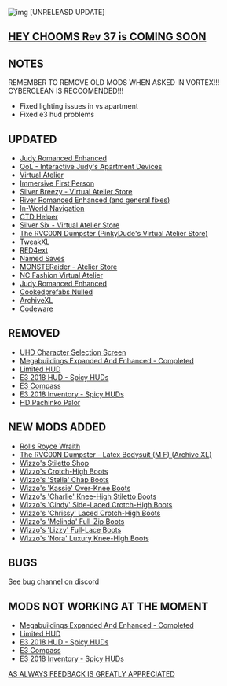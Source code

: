 ![img](https://s11.gifyu.com/images/Cuty-od-Dreams-Logo-YellowUP.png)
[UNRELEASD UPDATE]

[HEY CHOOMS Rev 37 is COMING SOON ](https://)
-

NOTES
-

REMEMBER TO REMOVE OLD MODS WHEN ASKED IN VORTEX!!! 
CYBERCLEAN IS RECCOMENDED!!!
- Fixed lighting issues in vs apartment
- Fixed e3 hud problems

UPDATED
-

- [Judy Romanced Enhanced](https://www.nexusmods.com/cyberpunk2077/mods/4508)
- [QoL - Interactive Judy's Apartment Devices](https://www.nexusmods.com/cyberpunk2077/mods/8099)
- [Virtual Atelier](https://www.nexusmods.com/cyberpunk2077/mods/2987)
- [Immersive First Person](https://www.nexusmods.com/cyberpunk2077/mods/2675?tab=description)
- [Silver Breezy - Virtual Atelier Store](https://www.nexusmods.com/cyberpunk2077/mods/7773?tab=description)
- [River Romanced Enhanced (and general fixes)](https://www.nexusmods.com/cyberpunk2077/mods/4870)
- [In-World Navigation](https://www.nexusmods.com/cyberpunk2077/mods/4583)
- [CTD Helper](https://www.nexusmods.com/cyberpunk2077/mods/5205)
- [Silver Six - Virtual Atelier Store](https://www.nexusmods.com/cyberpunk2077/mods/7032)
- [The RVC00N Dumpster (PinkyDude's Virtual Atelier Store)](https://www.nexusmods.com/cyberpunk2077/mods/5802?tab=description)
- [TweakXL](https://www.nexusmods.com/cyberpunk2077/mods/4197)
- [RED4ext](https://www.nexusmods.com/cyberpunk2077/mods/2380x)
- [Named Saves](https://www.nexusmods.com/cyberpunk2077/mods/4521x)
- [MONSTERaider - Atelier Store](https://www.nexusmods.com/cyberpunk2077/mods/7269)
- [NC Fashion Virtual Atelier](https://www.nexusmods.com/cyberpunk2077/mods/4805)
- [Judy Romanced Enhanced](https://www.nexusmods.com/cyberpunk2077/mods/4508)
- [Cookedprefabs Nulled](https://www.nexusmods.com/cyberpunk2077/mods/4789x)
- [ArchiveXL](https://www.nexusmods.com/cyberpunk2077/mods/4198?tab=descriptionx)
- [Codeware](https://www.nexusmods.com/cyberpunk2077/mods/7780x)

REMOVED
-

- [UHD Character Selection Screen](https://www.nexusmods.com/cyberpunk2077/mods/8119)
- [Megabuildings Expanded And Enhanced - Completed](https://www.nexusmods.com/cyberpunk2077/mods/7355?tab=description)
- [Limited HUD](https://www.nexusmods.com/cyberpunk2077/mods/2592)
- [E3 2018 HUD - Spicy HUDs](https://www.nexusmods.com/cyberpunk2077/mods/3023?tab=description)
- [E3 Compass](https://www.nexusmods.com/cyberpunk2077/mods/4331)
- [E3 2018 Inventory - Spicy HUDs](https://www.nexusmods.com/cyberpunk2077/mods/6901)
- [HD Pachinko Palor](https://www.nexusmods.com/cyberpunk2077/mods/8123)

NEW MODS ADDED 
-

- [Rolls Royce Wraith](https://www.nexusmods.com/cyberpunk2077/mods/8618?tab=description)
- [The RVC00N Dumpster - Latex Bodysuit (M F) (Archive XL)](https://www.nexusmods.com/cyberpunk2077/mods/8636?tab=descriptionx)
- [Wizzo's Stiletto Shop](https://www.nexusmods.com/cyberpunk2077/mods/7878?tab=description)
- [Wizzo's Crotch-High Boots](https://www.nexusmods.com/cyberpunk2077/mods/7812)
- [Wizzo's 'Stella' Chap Boots](https://www.nexusmods.com/cyberpunk2077/mods/8005?tab=description)
- [Wizzo's 'Kassie' Over-Knee Boots](https://www.nexusmods.com/cyberpunk2077/mods/7936)
- [Wizzo's 'Charlie' Knee-High Stiletto Boots](https://www.nexusmods.com/cyberpunk2077/mods/7844?tab=description)
- [Wizzo's 'Cindy' Side-Laced Crotch-High Boots](https://www.nexusmods.com/cyberpunk2077/mods/8366?tab=description)
- [Wizzo's 'Chrissy' Laced Crotch-High Boots](https://www.nexusmods.com/cyberpunk2077/mods/8458?tab=description)
- [Wizzo's 'Melinda' Full-Zip Boots](https://www.nexusmods.com/cyberpunk2077/mods/8514)
- [Wizzo's 'Lizzy' Full-Lace Boots](https://www.nexusmods.com/cyberpunk2077/mods/8548?tab=description)
- [Wizzo's 'Nora' Luxury Knee-High Boots](https://www.nexusmods.com/cyberpunk2077/mods/8624)

BUGS
-

 [See bug channel on discord](https://discord.gg/xZNztPjA2u)
 

MODS NOT WORKING AT THE MOMENT 
-

- [Megabuildings Expanded And Enhanced - Completed](https://www.nexusmods.com/cyberpunk2077/mods/7355?tab=description)
- [Limited HUD](https://www.nexusmods.com/cyberpunk2077/mods/2592)
- [E3 2018 HUD - Spicy HUDs](https://www.nexusmods.com/cyberpunk2077/mods/3023?tab=description)
- [E3 Compass](https://www.nexusmods.com/cyberpunk2077/mods/4331)
- [E3 2018 Inventory - Spicy HUDs](https://www.nexusmods.com/cyberpunk2077/mods/6901)

[AS ALWAYS FEEDBACK IS GREATLY APPRECIATED](https://)
